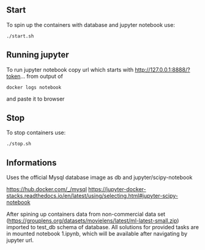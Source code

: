 
## Start
To spin up the containers with database and jupyter notebook use:
```
./start.sh
```

## Running jupyter
To run jupyter notebook copy url which starts with http://127.0.0.1:8888/?token... from output of
``` 
docker logs notebook
```
and paste it to browser

## Stop
To stop containers use:
```
./stop.sh
```


## Informations
Uses the official Mysql database image as db and jupyter/scipy-notebook 

https://hub.docker.com/_/mysql
https://jupyter-docker-stacks.readthedocs.io/en/latest/using/selecting.html#jupyter-scipy-notebook

After spining up containers data from non-commercial data set (https://grouplens.org/datasets/movielens/latest/ml-latest-small.zip) imported to test_db schema of database.
All solutions for provided tasks are in mounted notebook 1.ipynb, which will be available after navigating by jupyter url.

